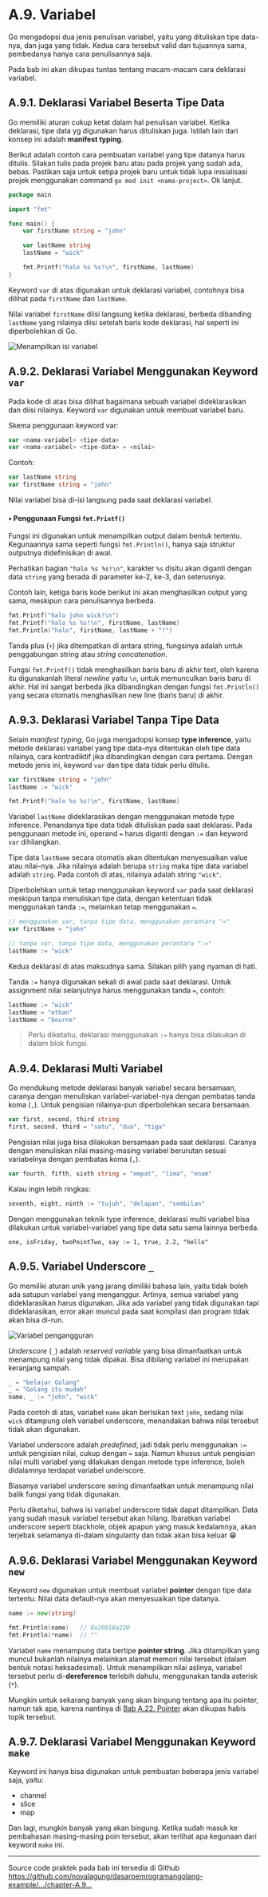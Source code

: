 # A.9. Variabel

Go mengadopsi dua jenis penulisan variabel, yaitu yang dituliskan tipe data-nya, dan juga yang tidak. Kedua cara tersebut valid dan tujuannya sama, pembedanya hanya cara penulisannya saja.

Pada bab ini akan dikupas tuntas tentang macam-macam cara deklarasi variabel.

## A.9.1. Deklarasi Variabel Beserta Tipe Data

Go memiliki aturan cukup ketat dalam hal penulisan variabel. Ketika deklarasi, tipe data yg digunakan harus dituliskan juga. Istilah lain dari konsep ini adalah **manifest typing**.

Berikut adalah contoh cara pembuatan variabel yang tipe datanya harus ditulis. Silakan tulis pada projek baru atau pada projek yang sudah ada, bebas. Pastikan saja untuk setipa projek baru untuk tidak lupa inisialisasi projek menggunakan command `go mod init <nama-project>`. Ok lanjut.

```go
package main

import "fmt"

func main() {
    var firstName string = "john"

    var lastName string
    lastName = "wick"

    fmt.Printf("halo %s %s!\n", firstName, lastName)
}
```

Keyword `var` di atas digunakan untuk deklarasi variabel, contohnya bisa dilihat pada `firstName` dan `lastName`.

Nilai variabel `firstName` diisi langsung ketika deklarasi, berbeda dibanding `lastName` yang nilainya diisi setelah baris kode deklarasi, hal seperti ini diperbolehkan di Go.

![Menampilkan isi variabel](images/A_variabel_1_variabel.png)

## A.9.2. Deklarasi Variabel Menggunakan Keyword `var`

Pada kode di atas bisa dilihat bagaimana sebuah variabel dideklarasikan dan diisi nilainya. Keyword `var` digunakan untuk membuat variabel baru.

Skema penggunaan keyword var:

```go
var <nama-variabel> <tipe-data>
var <nama-variabel> <tipe-data> = <nilai>
```

Contoh:

```go
var lastName string
var firstName string = "john"
```

Nilai variabel bisa di-isi langsung pada saat deklarasi variabel.

#### • Penggunaan Fungsi `fmt.Printf()`

Fungsi ini digunakan untuk menampilkan output dalam bentuk tertentu. Kegunaannya sama seperti fungsi `fmt.Println()`, hanya saja struktur outputnya didefinisikan di awal.

Perhatikan bagian `"halo %s %s!\n"`, karakter `%s` disitu akan diganti dengan data `string` yang berada di parameter ke-2, ke-3, dan seterusnya.

Contoh lain, ketiga baris kode berikut ini akan menghasilkan output yang sama, meskipun cara penulisannya berbeda.

```go
fmt.Printf("halo john wick!\n")
fmt.Printf("halo %s %s!\n", firstName, lastName)
fmt.Println("halo", firstName, lastName + "!")
```

Tanda plus (`+`) jika ditempatkan di antara string, fungsinya adalah untuk penggabungan string atau *string concatenation*.

Fungsi `fmt.Printf()` tidak menghasilkan baris baru di akhir text, oleh karena itu digunakanlah literal *newline* yaitu `\n`, untuk memunculkan baris baru di akhir. Hal ini sangat berbeda jika dibandingkan dengan fungsi `fmt.Println()` yang secara otomatis menghasilkan new line (baris baru) di akhir.

## A.9.3. Deklarasi Variabel Tanpa Tipe Data

Selain *manifest typing*, Go juga mengadopsi konsep **type inference**, yaitu metode deklarasi variabel yang tipe data-nya ditentukan oleh tipe data nilainya, cara kontradiktif jika dibandingkan dengan cara pertama. Dengan metode jenis ini, keyword `var` dan tipe data tidak perlu ditulis.

```go
var firstName string = "john"
lastName := "wick"

fmt.Printf("halo %s %s!\n", firstName, lastName)
```

Variabel `lastName` dideklarasikan dengan menggunakan metode type inference. Penandanya tipe data tidak dituliskan pada saat deklarasi. Pada penggunaan metode ini, operand `=` harus diganti dengan `:=` dan keyword `var` dihilangkan.

Tipe data `lastName` secara otomatis akan ditentukan menyesuaikan value atau nilai-nya. Jika nilainya adalah berupa `string` maka tipe data variabel adalah `string`. Pada contoh di atas, nilainya adalah string `"wick"`.

Diperbolehkan untuk tetap menggunakan keyword `var` pada saat deklarasi meskipun tanpa menuliskan tipe data, dengan ketentuan tidak menggunakan tanda `:=`, melainkan tetap menggunakan `=`.

```go
// menggunakan var, tanpa tipe data, menggunakan perantara "="
var firstName = "john"

// tanpa var, tanpa tipe data, menggunakan perantara ":="
lastName := "wick"
```

Kedua deklarasi di atas maksudnya sama. Silakan pilih yang nyaman di hati.

Tanda `:=` hanya digunakan sekali di awal pada saat deklarasi. Untuk assignment nilai selanjutnya harus menggunakan tanda `=`, contoh:

```go
lastName := "wick"
lastName = "ethan"
lastName = "bourne"
```

> Perlu diketahu, deklarasi menggunakan `:=` hanya bisa dilakukan di dalam blok fungsi.

## A.9.4. Deklarasi Multi Variabel

Go mendukung metode deklarasi banyak variabel secara bersamaan, caranya dengan menuliskan variabel-variabel-nya dengan pembatas tanda koma (`,`). Untuk pengisian nilainya-pun diperbolehkan secara bersamaan.

```go
var first, second, third string
first, second, third = "satu", "dua", "tiga"
```

Pengisian nilai juga bisa dilakukan bersamaan pada saat deklarasi. Caranya dengan menuliskan nilai masing-masing variabel berurutan sesuai variabelnya dengan pembatas koma (`,`).

```go
var fourth, fifth, sixth string = "empat", "lima", "enam"
```

Kalau ingin lebih ringkas:

```go
seventh, eight, ninth := "tujuh", "delapan", "sembilan"
```

Dengan menggunakan teknik type inference, deklarasi multi variabel bisa dilakukan untuk variabel-variabel yang tipe data satu sama lainnya berbeda.

```
one, isFriday, twoPointTwo, say := 1, true, 2.2, "hello"
```

## A.9.5. Variabel Underscore `_`

Go memiliki aturan unik yang jarang dimiliki bahasa lain, yaitu tidak boleh ada satupun variabel yang menganggur. Artinya, semua variabel yang dideklarasikan harus digunakan. Jika ada variabel yang tidak digunakan tapi dideklarasikan, error akan muncul pada saat kompilasi dan program tidak akan bisa di-run.

![Variabel pengangguran](images/A_variabel_2_unused_variabel.png)

*Underscore* (`_`) adalah *reserved variable* yang bisa dimanfaatkan untuk menampung nilai yang tidak dipakai. Bisa dibilang variabel ini merupakan keranjang sampah.

```go
_ = "belajar Golang"
_ = "Golang itu mudah"
name, _ := "john", "wick"
```

Pada contoh di atas, variabel `name` akan berisikan text `john`, sedang nilai `wick` ditampung oleh variabel underscore, menandakan bahwa nilai tersebut tidak akan digunakan.

Variabel underscore adalah *predefined*, jadi tidak perlu menggunakan `:=` untuk pengisian nilai, cukup dengan `=` saja. Namun khusus untuk pengisian nilai multi variabel yang dilakukan dengan metode type inference, boleh didalamnya terdapat variabel underscore.

Biasanya variabel underscore sering dimanfaatkan untuk menampung nilai balik fungsi yang tidak digunakan.

Perlu diketahui, bahwa isi variabel underscore tidak dapat ditampilkan. Data yang sudah masuk variabel tersebut akan hilang. Ibaratkan variabel underscore seperti blackhole, objek apapun yang masuk kedalamnya, akan terjebak selamanya di-dalam singularity dan tidak akan bisa keluar 😁

## A.9.6. Deklarasi Variabel Menggunakan Keyword `new`

Keyword `new` digunakan untuk membuat variabel **pointer** dengan tipe data tertentu. Nilai data default-nya akan menyesuaikan tipe datanya.

```go
name := new(string)

fmt.Println(name)   // 0x20818a220
fmt.Println(*name)  // ""
```

Variabel `name` menampung data bertipe **pointer string**. Jika ditampilkan yang muncul bukanlah nilainya melainkan alamat memori nilai tersebut (dalam bentuk notasi heksadesimal). Untuk menampilkan nilai aslinya, variabel tersebut perlu di-**dereference** terlebih dahulu, menggunakan tanda asterisk (`*`).

Mungkin untuk sekarang banyak yang akan bingung tentang apa itu pointer, namun tak apa, karena nantinya di [Bab A.22. Pointer](/22-pointer.html) akan dikupas habis topik tersebut.

## A.9.7. Deklarasi Variabel Menggunakan Keyword `make`

Keyword ini hanya bisa digunakan untuk pembuatan beberapa jenis variabel saja, yaitu:

- channel
- slice
- map

Dan lagi, mungkin banyak yang akan bingung. Ketika sudah masuk ke pembahasan masing-masing poin tersebut, akan terlihat apa kegunaan dari keyword `make` ini.

---

<div class="source-code-link">
    <div class="source-code-link-message">Source code praktek pada bab ini tersedia di Github</div>
    <a href="https://github.com/novalagung/dasarpemrogramangolang-example/tree/master/chapter-A.8-variabel">https://github.com/novalagung/dasarpemrogramangolang-example/.../chapter-A.9...</a>
</div>
